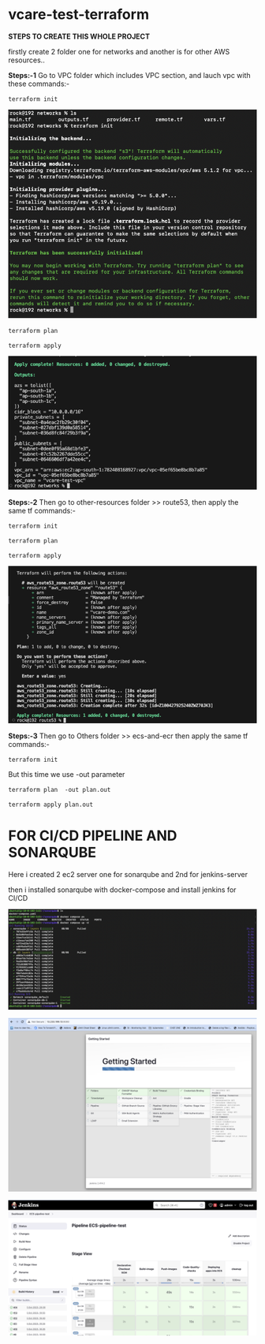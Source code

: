 # vcare-test-terraform

**STEPS TO CREATE THIS WHOLE PROJECT**

firstly create 2 folder one for networks and another is for other AWS resources..

**Steps:-1** Go to VPC folder which includes VPC section, and lauch vpc with these commands:-

```
terraform init 
```
![Screenshot](./screenshots/init.png)


```
terraform plan
```

```
terraform apply
```

![Screenshot](./screenshots/outputs.png)

**Steps:-2**  Then go to other-resources folder >> route53, then apply the same tf commands:-


```
terraform init 
```

```
terraform plan
```

```
terraform apply
```

![Screenshot](./screenshots/route53.png)

**Steps:-3** Then go to Others folder >> ecs-and-ecr then apply the same tf commands:-


```
terraform init 
```
But this time we use -out parameter

```
terraform plan  -out plan.out
```

```
terraform apply plan.out 

```

# FOR CI/CD PIPELINE AND SONARQUBE

Here i created 2 ec2 server one for sonarqube and 2nd for jenkins-server

then i installed sonarqube with docker-compose and install jenkins for CI/CD

![Screenshot](./screenshots/sonarqube.png)

![Screenshot](./screenshots/jenkins.png)

![Screenshot](./screenshots/cicd.png)

